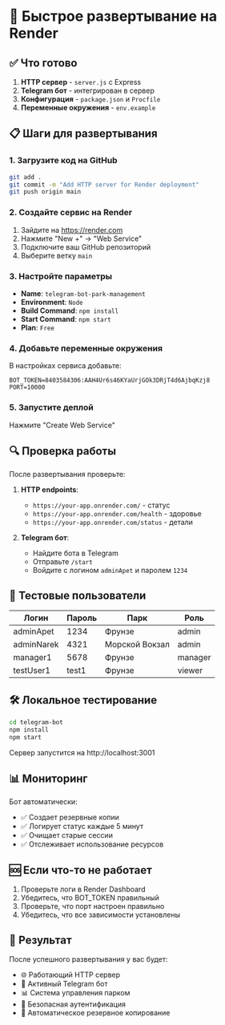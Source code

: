 # 🚀 Быстрое развертывание на Render

## ✅ Что готово

1. **HTTP сервер** - `server.js` с Express
2. **Telegram бот** - интегрирован в сервер
3. **Конфигурация** - `package.json` и `Procfile`
4. **Переменные окружения** - `env.example`

## 📋 Шаги для развертывания

### 1. Загрузите код на GitHub
```bash
git add .
git commit -m "Add HTTP server for Render deployment"
git push origin main
```

### 2. Создайте сервис на Render
1. Зайдите на https://render.com
2. Нажмите "New +" → "Web Service"
3. Подключите ваш GitHub репозиторий
4. Выберите ветку `main`

### 3. Настройте параметры
- **Name**: `telegram-bot-park-management`
- **Environment**: `Node`
- **Build Command**: `npm install`
- **Start Command**: `npm start`
- **Plan**: `Free`

### 4. Добавьте переменные окружения
В настройках сервиса добавьте:
```
BOT_TOKEN=8403584306:AAH4Ur6s46KYaUrjGOk3DRjT4d6AjbqKzj8
PORT=10000
```

### 5. Запустите деплой
Нажмите "Create Web Service"

## 🔍 Проверка работы

После развертывания проверьте:

1. **HTTP endpoints**:
   - `https://your-app.onrender.com/` - статус
   - `https://your-app.onrender.com/health` - здоровье
   - `https://your-app.onrender.com/status` - детали

2. **Telegram бот**:
   - Найдите бота в Telegram
   - Отправьте `/start`
   - Войдите с логином `adminApet` и паролем `1234`

## 👥 Тестовые пользователи

| Логин | Пароль | Парк | Роль |
|-------|--------|------|------|
| adminApet | 1234 | Фрунзе | admin |
| adminNarek | 4321 | Морской Вокзал | admin |
| manager1 | 5678 | Фрунзе | manager |
| testUser1 | test1 | Фрунзе | viewer |

## 🛠️ Локальное тестирование

```bash
cd telegram-bot
npm install
npm start
```

Сервер запустится на http://localhost:3001

## 📊 Мониторинг

Бот автоматически:
- ✅ Создает резервные копии
- ✅ Логирует статус каждые 5 минут
- ✅ Очищает старые сессии
- ✅ Отслеживает использование ресурсов

## 🆘 Если что-то не работает

1. Проверьте логи в Render Dashboard
2. Убедитесь, что BOT_TOKEN правильный
3. Проверьте, что порт настроен правильно
4. Убедитесь, что все зависимости установлены

## 🎯 Результат

После успешного развертывания у вас будет:
- 🌐 Работающий HTTP сервер
- 🤖 Активный Telegram бот
- 📊 Система управления парком
- 🔐 Безопасная аутентификация
- 💾 Автоматическое резервное копирование 